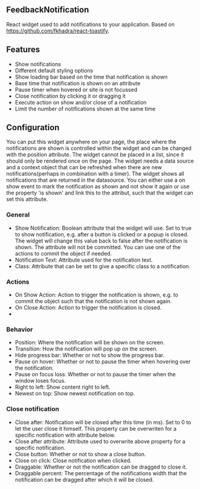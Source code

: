 ## FeedbackNotification
React widget used to add notifications to your application. Based on https://github.com/fkhadra/react-toastify.

## Features
- Show notifications
- Different default styling options
- Show loading bar based on the time that notification is shown
- Base time that notification is shown on an attribute
- Pause timer when hovered or site is not focussed
- Close notification by clicking it or dragging it
- Execute action on show and/or close of a notification
- Limit the number of notifications shown at the same time

## Configuration
You can put this widget anywhere on your page, the place where the notifications are shown is controlled within the widget and can be changed with the position attribute. The widget cannot be placed in a list, since it should only be rendered once on the page.
The widget needs a data source and a context object that can be refreshed when there are new notifications(perhaps in combination with a timer). The widget shows all notifications that are returned in the datasource. You can either use a on show event to mark the notification as shown and not show it again or use the property 'is shown' and link this to the attribut, such that the widget can set this attribute. 

### General
- Show Notification: Boolean attribute that the widget will use. Set to true to show notification, e.g. after a button is clicked or a popup is closed. The widget will change this value back to false after the notification is shown. The attribute will not be committed. You can use one of the actions to commit the object if needed.
- Notification Text: Attribute used for the notification text.
- Class: Attribute that can be set to give a specific class to a notification.

### Actions
- On Show Action: Action to trigger the notification is shown, e.g. to commit the object such that the notification is not shown again.
- On Close Action: Action to trigger the notification is closed.
- 
### Behavior
- Position: Where the notification will be shown on the screen.
- Transition: How the notification will pop up on the screen.
- Hide progress bar: Whether or not to show the progress bar.
- Pause on hover: Whether or not to pause the timer when hovering over the notification.
- Pause on focus loss: Whether or not to pause the timer when the window loses focus.
- Right to left: Show content right to left.
- Newest on top: Show newest notification on top.

### Close notification
- Close after: Notification will be closed after this time (in ms). Set to 0 to let the user close it himself. This property can be overwriten for a specific notification with attribute below.
- Close after attribute: Attribute used to overwrite above property for a specific notification.
- Close button: Whether or not to show a close button.
- Close on click: Close notification when clicked.
- Draggable: Whether or not the notification can be dragged to close it.
- Draggable percent: The percentage of the notifications width that the notification can be dragged after which it will be closed.


